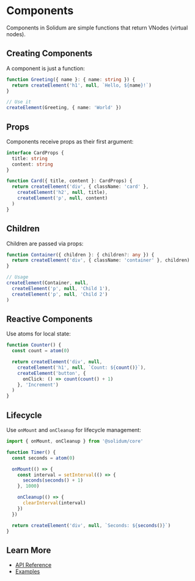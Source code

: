 # Components

Components in Solidum are simple functions that return VNodes (virtual nodes).

## Creating Components

A component is just a function:

```typescript
function Greeting({ name }: { name: string }) {
  return createElement('h1', null, `Hello, ${name}!`)
}

// Use it
createElement(Greeting, { name: 'World' })
```

## Props

Components receive props as their first argument:

```typescript
interface CardProps {
  title: string
  content: string
}

function Card({ title, content }: CardProps) {
  return createElement('div', { className: 'card' },
    createElement('h2', null, title),
    createElement('p', null, content)
  )
}
```

## Children

Children are passed via props:

```typescript
function Container({ children }: { children?: any }) {
  return createElement('div', { className: 'container' }, children)
}

// Usage
createElement(Container, null,
  createElement('p', null, 'Child 1'),
  createElement('p', null, 'Child 2')
)
```

## Reactive Components

Use atoms for local state:

```typescript
function Counter() {
  const count = atom(0)

  return createElement('div', null,
    createElement('h1', null, `Count: ${count()}`),
    createElement('button', {
      onClick: () => count(count() + 1)
    }, 'Increment')
  )
}
```

## Lifecycle

Use `onMount` and `onCleanup` for lifecycle management:

```typescript
import { onMount, onCleanup } from '@solidum/core'

function Timer() {
  const seconds = atom(0)

  onMount(() => {
    const interval = setInterval(() => {
      seconds(seconds() + 1)
    }, 1000)

    onCleanup(() => {
      clearInterval(interval)
    })
  })

  return createElement('div', null, `Seconds: ${seconds()}`)
}
```

## Learn More

- [API Reference](/api/components)
- [Examples](/examples/counter)
